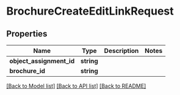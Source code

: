 # BrochureCreateEditLinkRequest

## Properties
Name | Type | Description | Notes
------------ | ------------- | ------------- | -------------
**object_assignment_id** | **string** |  | 
**brochure_id** | **string** |  | 

[[Back to Model list]](../README.md#documentation-for-models) [[Back to API list]](../README.md#documentation-for-api-endpoints) [[Back to README]](../README.md)


